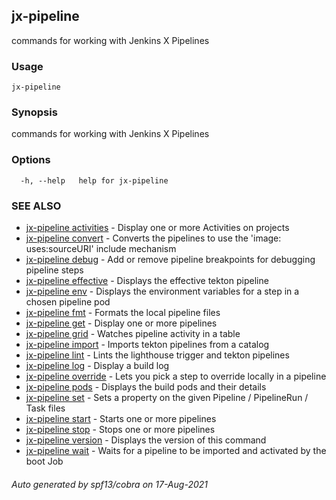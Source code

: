 ## jx-pipeline

commands for working with Jenkins X Pipelines

### Usage

```
jx-pipeline
```

### Synopsis

commands for working with Jenkins X Pipelines

### Options

```
  -h, --help   help for jx-pipeline
```

### SEE ALSO

* [jx-pipeline activities](jx-pipeline_activities.md)	 - Display one or more Activities on projects
* [jx-pipeline convert](jx-pipeline_convert.md)	 - Converts the pipelines to use the 'image: uses:sourceURI' include mechanism
* [jx-pipeline debug](jx-pipeline_debug.md)	 - Add or remove pipeline breakpoints for debugging pipeline steps
* [jx-pipeline effective](jx-pipeline_effective.md)	 - Displays the effective tekton pipeline
* [jx-pipeline env](jx-pipeline_env.md)	 - Displays the environment variables for a step in a chosen pipeline pod
* [jx-pipeline fmt](jx-pipeline_fmt.md)	 - Formats the local pipeline files
* [jx-pipeline get](jx-pipeline_get.md)	 - Display one or more pipelines
* [jx-pipeline grid](jx-pipeline_grid.md)	 - Watches pipeline activity in a table
* [jx-pipeline import](jx-pipeline_import.md)	 - Imports tekton pipelines from a catalog
* [jx-pipeline lint](jx-pipeline_lint.md)	 - Lints the lighthouse trigger and tekton pipelines
* [jx-pipeline log](jx-pipeline_log.md)	 - Display a build log
* [jx-pipeline override](jx-pipeline_override.md)	 - Lets you pick a step to override locally in a pipeline
* [jx-pipeline pods](jx-pipeline_pods.md)	 - Displays the build pods and their details
* [jx-pipeline set](jx-pipeline_set.md)	 - Sets a property on the given Pipeline / PipelineRun / Task files
* [jx-pipeline start](jx-pipeline_start.md)	 - Starts one or more pipelines
* [jx-pipeline stop](jx-pipeline_stop.md)	 - Stops one or more pipelines
* [jx-pipeline version](jx-pipeline_version.md)	 - Displays the version of this command
* [jx-pipeline wait](jx-pipeline_wait.md)	 - Waits for a pipeline to be imported and activated by the boot Job

###### Auto generated by spf13/cobra on 17-Aug-2021
